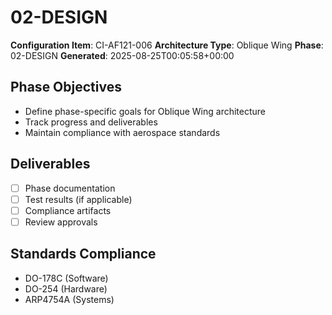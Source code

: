 # 02-DESIGN

**Configuration Item**: CI-AF121-006
**Architecture Type**: Oblique Wing
**Phase**: 02-DESIGN
**Generated**: 2025-08-25T00:05:58+00:00

## Phase Objectives
- Define phase-specific goals for Oblique Wing architecture
- Track progress and deliverables
- Maintain compliance with aerospace standards

## Deliverables
- [ ] Phase documentation
- [ ] Test results (if applicable)
- [ ] Compliance artifacts
- [ ] Review approvals

## Standards Compliance
- DO-178C (Software)
- DO-254 (Hardware)
- ARP4754A (Systems)
